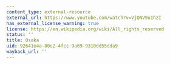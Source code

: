 ```yaml
---
content_type: external-resource
external_url: https://www.youtube.com/watch?v=VjQNV9u1hzI
has_external_license_warning: true
license: https://en.wikipedia.org/wiki/All_rights_reserved
status: ''
title: Osaka
uid: 92641e4a-80e2-4fcc-9a69-9310dd55dda9
wayback_url: ''
---
```

